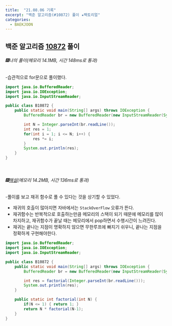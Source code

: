 ```yaml
---
title:  "21.08.06 기록"
excerpt: "백준 알고리즘(#10872) 풀이 ★팩토리얼"
categories:
  - BAEKJOON
---
```



## 백준 알고리즘 [10872](https://www.acmicpc.net/problem/10872) 풀이

###### 🎆나의 풀이(메모리 14.1MB, 시간 148ms로 통과) <br/>
-습관적으로 for문으로 풀이했다.<br>

  ```java
  import java.io.BufferedReader;
  import java.io.IOException;
  import java.io.InputStreamReader;

  public class B10872 {
      public static void main(String[] args) throws IOException {
          BufferedReader br = new BufferedReader(new InputStreamReader(System.in));

          int N = Integer.parseInt(br.readLine());
          int res = 1;
          for(int i = 1; i <= N; i++) {
              res *= i;
          }
          System.out.println(res);
      }
  }
  ```

<br>

###### 🎆[해설](https://st-lab.tistory.com/93)(메모리 14.2MB, 시간 136ms로 통과) <br/>
  -풀이를 보고 재귀 함수로 풀 수 있다는 것을 상기할 수 있었다.<br>
  >
  * 재귀의 호출이 많아지면 자바에서는 `StackOverFlow` 오류가 뜬다.
  * 재귀함수는 반복적으로 호출하는만큼 메모리의 스택이 되기 때문에 메모리를 많이 차지하고, 재귀함수가 끝날 때는 메모리에서 pop하면서 수행시간이 느려진다.
  * 재귀는 끝나는 지점이 명확하지 않으면 무한루프에 빠지기 쉬우니, 끝나는 지점을 정확하게 구현해야한다.

  ```java
  import java.io.BufferedReader;
  import java.io.IOException;
  import java.io.InputStreamReader;

  public class B10872 {
      public static void main(String[] args) throws IOException {
          BufferedReader br = new BufferedReader(new InputStreamReader(System.in));

          int res = factorial(Integer.parseInt(br.readLine()));
          System.out.println(res);
      }

      public static int factorial(int N) {
          if(N <= 1) { return 1; }
          return N * factorial(N-1);
      }
  }
  ```
